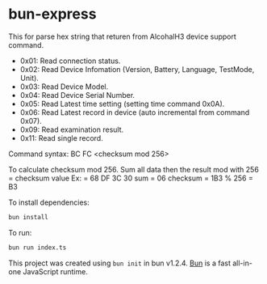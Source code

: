 # bun-express

This for parse hex string that returen from AlcohalH3 device support command.
* 0x01: Read connection status.
* 0x02: Read Device Infomation (Version, Battery, Language, TestMode, Unit).
* 0x03: Read Device Model.
* 0x04: Read Device Serial Number.
* 0x05: Read Latest time setting (setting time command 0x0A).
* 0x06: Read Latest record in device (auto incremental from command 0x07).
* 0x09: Read examination result.
* 0x11: Read single record.

Command syntax: BC FC <command> <dataLen> <data> <checksum mod 256>

To calculate checksum mod 256. Sum all data then the result mod with 256 = checksum value
Ex: <data> = 68 DF 3C 30
    sum = 06
    checksum = 1B3 % 256 = B3



To install dependencies:

```bash
bun install
```

To run:

```bash
bun run index.ts
```

This project was created using `bun init` in bun v1.2.4. [Bun](https://bun.sh) is a fast all-in-one JavaScript runtime.
